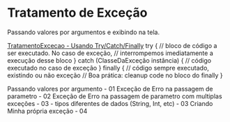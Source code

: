 # Tratamento de Exceção
Passando valores por argumentos e exibindo na tela.


[TratamentoExcecao - Usando Try/Catch/Finally](src/TratamentoExcecao02.java)
try {
 // bloco de código a ser executado. No caso de exceção,
 // interrompemos imediatamente a execução desse bloco
} catch (ClasseDaExceção instância) {
 // código executado no caso de exceção
} finally {
 // código sempre executado, existindo ou não exceção
 // Boa prática: cleanup code no bloco do finally
}

Passando valores por argumento - 01
Exceção de Erro na passagem de parametro - 02
Exceção de Erro na passagem de parametro com multiplas exceções - 03 - tipos diferentes de dados (String, Int, etc) - 03
Criando Minha própria exceção - 04
